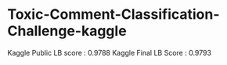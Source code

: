 # Toxic-Comment-Classification-Challenge-kaggle

Kaggle Public LB score : 0.9788 
Kaggle Final LB Score : 0.9793

